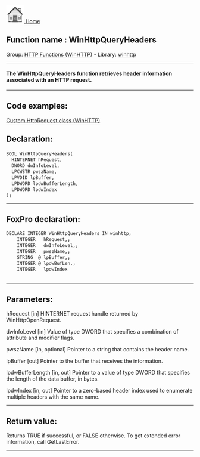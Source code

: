 [<img src="../../images/home.png"> Home ](https://github.com/VFPX/Win32API)  

## Function name : WinHttpQueryHeaders
Group: [HTTP Functions (WinHTTP)](../../functions_group.md#HTTP_Functions_(WinHTTP))  -  Library: [winhttp](../../Libraries.md#winhttp)  
***  


#### The WinHttpQueryHeaders function retrieves header information associated with an HTTP request.
***  


## Code examples:
[Custom HttpRequest class (WinHTTP)](../../samples/sample_397.md)  

## Declaration:
```foxpro  
BOOL WinHttpQueryHeaders(
  HINTERNET hRequest,
  DWORD dwInfoLevel,
  LPCWSTR pwszName,
  LPVOID lpBuffer,
  LPDWORD lpdwBufferLength,
  LPDWORD lpdwIndex
);  
```  
***  


## FoxPro declaration:
```foxpro  
DECLARE INTEGER WinHttpQueryHeaders IN winhttp;
	INTEGER   hRequest,;
	INTEGER   dwInfoLevel,;
	INTEGER   pwszName,;
	STRING  @ lpBuffer,;
	INTEGER @ lpdwBufLen,;
	INTEGER   lpdwIndex
  
```  
***  


## Parameters:
hRequest 
[in] HINTERNET request handle returned by WinHttpOpenRequest.

dwInfoLevel 
[in] Value of type DWORD that specifies a combination of attribute and modifier flags.

pwszName 
[in, optional] Pointer to a string that contains the header name. 

lpBuffer 
[out] Pointer to the buffer that receives the information. 

lpdwBufferLength 
[in, out] Pointer to a value of type DWORD that specifies the length of the data buffer, in bytes.

lpdwIndex 
[in, out] Pointer to a zero-based header index used to enumerate multiple headers with the same name.  
***  


## Return value:
Returns TRUE if successful, or FALSE otherwise. To get extended error information, call GetLastError.  
***  

